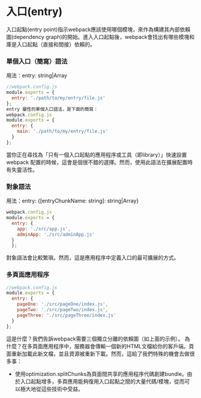 # 入口(entry) 
入口起點(entry point)指示webpack應該使用哪個模塊，來作為構建其內部依賴圖(dependency graph)的開始。進入入口起點後，webpack會找出有哪些模塊和庫是入口起點（直接和間接）依賴的。
 
### 單個入口（簡寫）語法 

用法：entry: string|Array<string>

```js
//webpack.config.js
module.exports = {
  entry: './path/to/my/entry/file.js'
};
entry 屬性的單個入口語法，是下面的簡寫：
webpack.config.js
module.exports = {
  entry: {
    main: './path/to/my/entry/file.js'
  }
};
```
當你正在尋找為「只有一個入口起點的應用程序或工具（即library）」快速設置webpack 配置的時候，這會是個很不錯的選擇。然而，使用此語法在擴展配置時有失靈活性。

### 對象語法 

用法：entry: {[entryChunkName: string]: string|Array<string>}
```js
webpack.config.js
module.exports = {
  entry: {
    app: './src/app.js',
    adminApp: './src/adminApp.js'
  }
  };
```
對象語法會比較繁瑣。然而，這是應用程序中定義入口的最可擴展的方式。

### 多頁面應用程序 
```js
//webpack.config.js
module.exports = {
  entry: {
    pageOne: './src/pageOne/index.js',
    pageTwo: './src/pageTwo/index.js',
    pageThree: './src/pageThree/index.js'
  }
};
```
這是什麼？我們告訴webpack需要三個獨立分離的依賴圖（如上面的示例）。
為什麼？在多頁面應用程序中，服務器會傳輸一個新的HTML文檔給你的客戶端。頁面重新加載此新文檔，並且資源被重新下載。然而，這給了我們特殊的機會去做很多事：

- 使用optimization.splitChunks為頁面間共享的應用程序代碼創建bundle。由於入口起點增多，多頁應用能夠復用入口起點之間的大量代碼/模塊，從而可以極大地從這些技術中受益。
